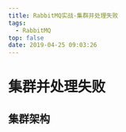 ```yaml
---
title: RabbitMQ实战-集群并处理失败
tags:
  - RabbitMQ 
top: false
date: 2019-04-25 09:03:26
---
```



# 集群并处理失败 

## 集群架构
